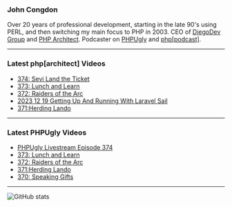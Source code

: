 ### John Congdon

Over 20 years of professional development, starting in the late 90's using PERL, and then switching my main focus to PHP in 2003.
CEO of [DiegoDev Group][ws_diegodev] and [PHP Architect][ws_phparch].
Podcaster on [PHPUgly][ws_phpugly] and [php[podcast]][ws_phparch].

---

### Latest php[architect] Videos
<!-- PHPARCHITECT:START -->
- [374: Sevi Land the Ticket](https://www.youtube.com/watch?v=PiR1HtFu3I0)
- [373: Lunch and Learn](https://www.youtube.com/watch?v=TNH9H2dIXzI)
- [372: Raiders of the Arc](https://www.youtube.com/watch?v=7MkR5tB37HM)
- [2023 12 19 Getting Up And Running With Laravel Sail](https://www.youtube.com/watch?v=yInYfEZy5RA)
- [371:Herding Lando](https://www.youtube.com/watch?v=OiX8JFV4yJ8)
<!-- PHPARCHITECT:END -->

---

### Latest PHPUgly Videos
<!-- PHPUGLY:START -->
- [PHPUgly Livestream Episode 374](https://www.youtube.com/watch?v=BFHIqynbhCs)
- [373: Lunch and Learn](https://www.youtube.com/watch?v=GblaBaKJkEs)
- [372: Raiders of the Arc](https://www.youtube.com/watch?v=80WqGvFG5fk)
- [371:Herding Lando](https://www.youtube.com/watch?v=V-8Vh-rMI6g)
- [370: Speaking Gifts](https://www.youtube.com/watch?v=mPqXNmc4ELw)
<!-- PHPUGLY:END -->

---

![GitHub stats](https://github-readme-stats.vercel.app/api?username=johncongdon&show_icons=true&hide_border=true&hide=stars&count_private=true)  


[ws_diegodev]: https://www.diegodev.com
[ws_phparch]: https://www.phparch.com
[ws_phpugly]: https://www.phpugly.com
